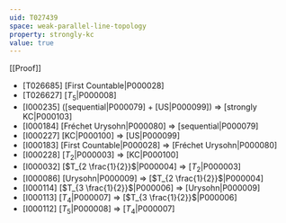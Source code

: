```yaml
---
uid: T027439
space: weak-parallel-line-topology
property: strongly-kc
value: true
---
```

[[Proof]]

* [T026685] [First Countable|P000028]
* [T026627] [$T_5$|P000008]
* [I000235] ([sequential|P000079] + [US|P000099]) => [strongly KC|P000103]
* [I000184] [Fréchet Urysohn|P000080] => [sequential|P000079]
* [I000227] [KC|P000100] => [US|P000099]
* [I000183] [First Countable|P000028] => [Fréchet Urysohn|P000080]
* [I000228] [$T_2$|P000003] => [KC|P000100]
* [I000032] [$T_{2 \frac{1}{2}}$|P000004] => [$T_2$|P000003]
* [I000086] [Urysohn|P000009] => [$T_{2 \frac{1}{2}}$|P000004]
* [I000114] [$T_{3 \frac{1}{2}}$|P000006] => [Urysohn|P000009]
* [I000113] [$T_4$|P000007] => [$T_{3 \frac{1}{2}}$|P000006]
* [I000112] [$T_5$|P000008] => [$T_4$|P000007]


